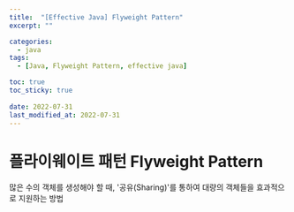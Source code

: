 ```yaml
---
title:  "[Effective Java] Flyweight Pattern"
excerpt: ""

categories:
  - java
tags:
  - [Java, Flyweight Pattern, effective java]

toc: true
toc_sticky: true
 
date: 2022-07-31
last_modified_at: 2022-07-31
---
```


# 플라이웨이트 패턴 Flyweight Pattern
많은 수의 객체를 생성해야 할 때, '공유(Sharing)'를 통하여 대량의 객체들을 효과적으로 지원하는 방법  
  

